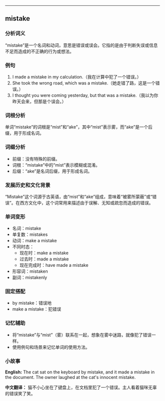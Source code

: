 
---------------
## mistake
### 分析词义
“mistake”是一个名词和动词，意思是错误或误会。它指的是由于判断失误或信息不足而造成的不正确的行为或想法。

### 例句
1. I made a mistake in my calculation.（我在计算中犯了一个错误。）
2. She took the wrong road, which was a mistake.（她走错了路，这是一个错误。）
3. I thought you were coming yesterday, but that was a mistake.（我以为你昨天会来，但那是个误会。）

### 词根分析
单词“mistake”的词根是“mist”和“ake”，其中“mist”表示雾，而“ake”是一个后缀，用于形成名词。

### 词缀分析
- 前缀：没有特殊的前缀。
- 词根：“mistake”中的“mist”表示模糊或混淆。
- 后缀：“ake”是名词后缀，用于形成名词。

### 发展历史和文化背景
“Mistake”这个词源于古英语，由“mist”和“ake”组成，意味着“被雾所蒙蔽”或“错误”。在西方文化中，这个词常用来描述由于误解、无知或疏忽而造成的错误。

### 单词变形
- 名词：mistake
- 单复数：mistakes
- 动词：make a mistake
- 不同时态：
  - 现在时：make a mistake
  - 过去时：made a mistake
  - 现在完成时：have made a mistake
- 形容词：mistaken
- 副词：mistakenly

### 固定搭配
- by mistake：错误地
- make a mistake：犯错误

### 记忆辅助
- 将“mistake”与“mist”（雾）联系在一起，想象在雾中迷路，就像犯了错误一样。
- 使用例句和场景来记忆单词的使用方法。

### 小故事
**English:**
The cat sat on the keyboard by mistake, and it made a mistake in the document. The owner laughed at the cat's innocent mistake.

**中文翻译：**
猫不小心坐在了键盘上，在文档里犯了一个错误。主人看着猫咪无辜的错误笑了笑。

